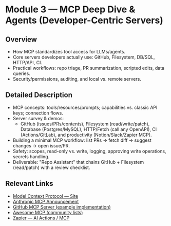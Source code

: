 # Module 3 — MCP Deep Dive & Agents (Developer-Centric Servers)

## Overview

- How MCP standardizes tool access for LLMs/agents.
- Core servers developers actually use: GitHub, Filesystem, DB/SQL, HTTP/API, CI.
- Practical workflows: repo triage, PR summarization, scripted edits, data queries.
- Security/permissions, auditing, and local vs. remote servers.

## Detailed Description

- MCP concepts: tools/resources/prompts; capabilities vs. classic API keys; connection flows.
- Server survey & demos:
  - GitHub (issues/PRs/contents), Filesystem (read/write/patch), Database (Postgres/MySQL),
    HTTP/Fetch (call any OpenAPI), CI (Actions/GitLab), and productivity (Notion/Slack/Zapier MCP).
- Building a minimal MCP workflow: list PRs → fetch diff → suggest changes → open issue/PR.
- Safety: scopes, read-only vs. write, logging, approving write operations, secrets handling.
- Deliverable: "Repo Assistant" that chains GitHub + Filesystem (read/patch) with a review checklist.

## Relevant Links

- [Model Context Protocol — Site](https://modelcontextprotocol.io/)
- [Anthropic MCP Announcement](https://www.anthropic.com/news/model-context-protocol)
- [GitHub MCP Server (example implementation)](https://github.com/search?q=github+mcp+server&type=repositories)
- [Awesome MCP (community lists)](https://github.com/search?q=awesome+mcp&type=repositories)
- [Zapier — AI Actions / MCP](https://zapier.com/labs/ai-actions)